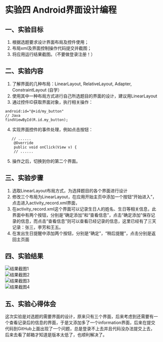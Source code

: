 # 实验四 Android界面设计编程 
## 一、实验目标
1. 根据选题要求设计界面布局及控件使用；
2. 布局xml及界面控制操作代码提交并截图；
3. 将应用运行结果截图。（不要做登录注册！）
## 二、实验内容
1. 了解界面的几种布局：LinearLayout, RelativeLayout, Adapter, ConstraintLayout (自学）
2. 使用其中一种布局方式进行自己所选题目的界面的设计，建议用LinearLayout
3. 通过控件ID获取界面对象，执行相关操作：
``` // XML
android:id="@+id/my_button"
// Java
findViewById(R.id.my_button);
``` 
4. 实现界面控件的事件处理，例如点击按钮：
``` public class MainActivity extends Activity  implements OnClickListener {    
   // ......   
    @Override    
    public void onClick(View v) { 
    // ......
``` 
5. 操作之后，切换到你的第二个界面。
## 三、实验步骤
1. 选取LinearLayout布局方式，为选择题目的各个界面进行设计
2. 修改三个布局为LinearLayout，在应用开始主页中添加一个按钮“开始进入”，点击进入activity_record.xml界面，
3. 在activity_record.xml这个界面可以记录生日人的姓名、生日等相关信息，此界面中有两个按钮，分别是“确定添加”和“查看信息”，点击“确定添加”保存记录的信息，而点击“查看信息”则可以查看已经记录的信息，这里已经有了三天记录：张三，李芳和王五。
4. 在发出生日提醒中添加两个按钮，分别是“确定”，“稍后提醒”，点击分别是返回主页面
## 四、实验结果
![结果截图1](https://github.com/huangqiulian/android-labs-2020/blob/master/students/net1814080903236/sy4_1.png)  
![结果截图2](https://github.com/huangqiulian/android-labs-2020/blob/master/students/net1814080903236/sy4_2.png)   
![结果截图3](https://github.com/huangqiulian/android-labs-2020/blob/master/students/net1814080903236/sy4_3.png)   
![结果截图4](https://github.com/huangqiulian/android-labs-2020/blob/master/students/net1814080903236/sy4_4.png)
## 五、实验心得体会
这次实验是对选题的需要界面的设计，原来只有三个界面，后来考虑到还需要有一个查看记录后的信息的界面，于是又添加多了一个information界面，后来在提交代码到GitHub上面出现了一个问题，总是登录不上去并且代码没办法提交上去，后来去看了邮箱才知道是版本太低了，也顺利解决了。
